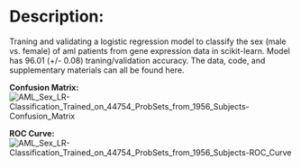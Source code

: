 # Description:

Traning and validating a logistic regression model to classify the sex (male vs. female) of aml patients from gene expression data in scikit-learn. Model has 96.01 (+/- 0.08) traning/validation accuracy. The data, code, and supplementary materials can all be found here.


**Confusion Matrix:**
![AML_Sex_LR-Classification_Trained_on_44754_ProbSets_from_1956_Subjects-Confusion_Matrix](https://user-images.githubusercontent.com/39611565/202942023-45e5523f-7761-4e26-9aaa-cd12d96379c1.png)


**ROC Curve:**
![AML_Sex_LR-Classification_Trained_on_44754_ProbSets_from_1956_Subjects-ROC_Curve](https://user-images.githubusercontent.com/39611565/202941935-889f9d50-7c9f-4260-83f4-cc65b6943883.png)

